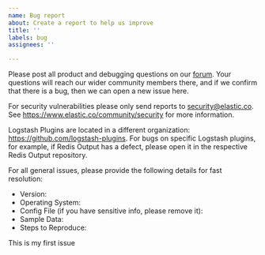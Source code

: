 ```yaml
---
name: Bug report
about: Create a report to help us improve
title: ''
labels: bug
assignees: ''

---
```


Please post all product and debugging questions on our [forum](https://discuss.elastic.co/c/logstash). Your questions will reach our wider community members there, and if we confirm that there is a bug, then we can open a new issue here.

For security vulnerabilities please only send reports to security@elastic.co.
See https://www.elastic.co/community/security for more information.

Logstash Plugins are located in a different organization: https://github.com/logstash-plugins. For bugs on specific Logstash plugins, for example, if Redis Output has a defect, please open it in the respective Redis Output repository. 

For all general issues, please provide the following details for fast resolution:

- Version:
- Operating System:
- Config File (if you have sensitive info, please remove it):
- Sample Data:
- Steps to Reproduce:

This is my first issue
